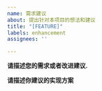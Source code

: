 ```yaml
---
name: 需求建议
about: 提出针对本项目的想法和建议
title: "[FEATURE]"
labels: enhancement
assignees: ''

---
```


**请描述您的需求或者改进建议.**



**请描述你建议的实现方案**